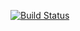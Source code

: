 [![Build Status](https://travis-ci.org/mehrshadshams/algorithms.svg?branch=master)](https://travis-ci.org/mehrshadshams/algorithms)
